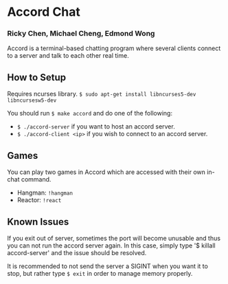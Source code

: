 # Accord Chat
### Ricky Chen, Michael Cheng, Edmond Wong

Accord is a terminal-based chatting program where several clients connect to a server and talk to each other real time.


## How to Setup

Requires ncurses library.
`$ sudo apt-get install libncurses5-dev libncursesw5-dev`

You should run `$ make accord` and do one of the following:
* `$ ./accord-server` if you want to host an accord server.
* `$ ./accord-client <ip>` if you wish to connect to an accord server.

## Games
You can play two games in Accord which are accessed with their own in-chat command.
* Hangman: `!hangman`
* Reactor: `!react`

## Known Issues
If you exit out of server, sometimes the port will become unusable and thus you can not run the accord server again. In this case, simply type '$ killall accord-server' and the issue should be resolved.

It is recommended to not send the server a SIGINT when you want it to stop, but rather type `$ exit` in order to manage memory properly.
